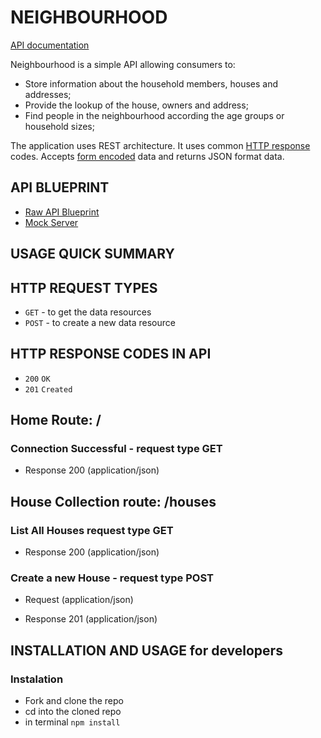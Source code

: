 # NEIGHBOURHOOD
[API documentation](https://neighbourhoodapi.docs.apiary.io/)

Neighbourhood is a simple API allowing consumers to:
* Store information about the household members, houses and addresses; 
* Provide the lookup of the house, owners and address;  
* Find people in the neighbourhood according the age groups or household sizes;

The application uses REST architecture. It uses common [HTTP response](https://cybersguards.com/http-response-codes/) codes. Accepts [form encoded](https://dev.to/sidthesloth92/understanding-html-form-encoding-url-encoded-and-multipart-forms-3lpa)  data and returns JSON format data. 


## API BLUEPRINT

+ [Raw API Blueprint](https://github.com/gretaivan/neighbourhood-api/blob/main/apiary.apib)
+ [Mock Server](https://app.apiary.io/neighbourhoodapi/editor)

## USAGE QUICK SUMMARY

## HTTP REQUEST TYPES
+ ```GET``` - to get the data resources
+ ```POST``` - to create a new data resource

## HTTP RESPONSE CODES IN API

+ ```200``` ```OK```
+ ```201``` ```Created```

## Home Route: /

### Connection Successful - request type GET 
+ Response 200 (application/json)
    
## House Collection route: /houses

### List All Houses request type GET 

+ Response 200 (application/json)
            
### Create a new House - request type POST 

+ Request (application/json)

+ Response 201 (application/json)
         

## INSTALLATION AND USAGE for developers
 
### Instalation 
* Fork and clone the repo  
* cd into the cloned repo 
* in terminal ```npm install```